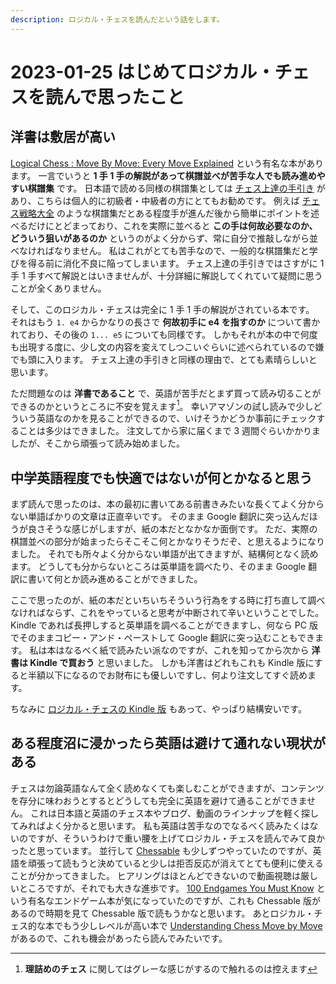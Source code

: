 ```yaml
---
description: ロジカル・チェスを読んだという話をします。
---
```


# 2023-01-25 はじめてロジカル・チェスを読んで思ったこと

## 洋書は敷居が高い

[Logical Chess : Move By Move: Every Move Explained](https://www.amazon.co.jp/Logical-Chess-Move-Batsford-Book/dp/0713484640)
という有名な本があります。
一言でいうと **1 手 1 手の解説があって棋譜並べが苦手な人でも読み進めやすい棋譜集** です。
日本語で読める同様の棋譜集としては [チェス上達の手引き](https://www.amazon.co.jp/%E3%83%81%E3%82%A7%E3%82%B9%E4%B8%8A%E9%81%94%E3%81%AE%E6%89%8B%E5%BC%95%E3%81%8D-%E3%83%81%E3%82%A7%E3%82%B9%E3%83%BB%E3%82%AF%E3%83%A9%E3%82%B7%E3%83%83%E3%82%AF%E3%82%B9-8-I%E3%83%BB-%E3%83%BB%E3%83%9B%E3%83%AD%E3%82%A6%E3%82%A3%E3%83%83%E3%83%84/dp/4907558082/)
があり、こちらは個人的に初級者・中級者の方にとてもお勧めです。
例えば [チェス戦略大全](https://www.amazon.co.jp/%E3%83%81%E3%82%A7%E3%82%B9%E6%88%A6%E7%95%A5%E5%A4%A7%E5%85%A8%E3%80%881%E3%80%89%E9%A7%92-%E3%83%94%E3%83%BC%E3%82%B9-%E3%81%AE%E6%B4%BB%E7%94%A8%E6%B3%95-%E3%83%AB%E3%83%87%E3%82%A3%E3%83%83%E3%82%AF-%E3%83%91%E3%83%83%E3%83%8F%E3%83%9E%E3%83%B3/dp/4828205349)
のような棋譜集だとある程度手が進んだ後から簡単にポイントを述べるだけにとどまっており、これを実際に並べると
**この手は何故必要なのか、どういう狙いがあるのか** というのがよく分からず、常に自分で推敲しながら並べなければなりません。
私はこれがとても苦手なので、一般的な棋譜集だと学びを得る前に消化不良に陥ってしまいます。
チェス上達の手引きではさすがに 1 手 1 手すべて解説とはいきませんが、十分詳細に解説してくれていて疑問に思うことが全くありません。

そして、このロジカル・チェスは完全に 1 手 1 手の解説がされている本です。
それはもう `1. e4` からかなりの長さで **何故初手に e4 を指すのか** について書かれており、その後の `1... e5` についても同様です。
しかもそれが本の中で何度も出現する度に、少し文の内容を変えてしつこいぐらいに述べられているので嫌でも頭に入ります。
チェス上達の手引きと同様の理由で、とても素晴らしいと思います。

ただ問題なのは **洋書であること** で、英語が苦手だとまず買って読み切ることができるのかというところに不安を覚えます[^1]。
幸いアマゾンの試し読みで少しどういう英語なのかを見ることができるので、いけそうかどうか事前にチェックすることは多少はできました。
注文してから家に届くまで 3 週間ぐらいかかりましたが、そこから頑張って読み始めました。

## 中学英語程度でも快適ではないが何とかなると思う

まず読んで思ったのは、本の最初に書いてある前書きみたいな長くてよく分からない単語ばかりの文章は正直辛いです。
そのまま Google 翻訳に突っ込んだほうが良さそうな感じがしますが、紙の本だとなかなか面倒です。
ただ、実際の棋譜並べの部分が始まったらそこそこ何とかなりそうだぞ、と思えるようになりました。
それでも所々よく分からない単語が出てきますが、結構何となく読めます。
どうしても分からないところは英単語を調べたり、そのまま Google 翻訳に書いて何とか読み進めることができました。

ここで思ったのが、紙の本だといちいちそういう行為をする時に打ち直して調べなければならず、これをやっていると思考が中断されて辛いということでした。
Kindle であれば長押しすると英単語を調べることができますし、何なら PC 版でそのままコピー・アンド・ペーストして Google 翻訳に突っ込むこともできます。
私は本はなるべく紙で読みたい派なのですが、これを知ってから次から **洋書は Kindle で買おう** と思いました。
しかも洋書はどれもこれも Kindle 版にすると半額以下になるのでお財布にも優しいですし、何より注文してすぐ読めます。

ちなみに [ロジカル・チェスの Kindle 版](https://www.amazon.co.jp/Logical-Chess-Explained-Algebraic-Chernev-ebook/dp/B07D8ZMPWW/)
もあって、やっぱり結構安いです。

## ある程度沼に浸かったら英語は避けて通れない現状がある

チェスは勿論英語なんて全く読めなくても楽しむことができますが、コンテンツを存分に味わおうとするとどうしても完全に英語を避けて通ることができません。
これは日本語と英語のチェス本やブログ、動画のラインナップを軽く探してみればよく分かると思います。
私も英語は苦手なのでなるべく読みたくはないのですが、そういうわけで重い腰を上げてロジカル・チェスを読んでみて良かったと思っています。
並行して [Chessable](https://www.chessable.com/)
も少しずつやっていたのですが、英語を頑張って読もうと決めていると少しは拒否反応が消えてとても便利に使えることが分かってきました。
ヒアリングはほとんどできないので動画視聴は厳しいところですが、それでも大きな進歩です。
[100 Endgames You Must Know](https://www.amazon.co.jp/100-Endgames-You-Must-Know/dp/9056916173)
という有名なエンドゲーム本が気になっていたのですが、これも Chessable 版があるので時期を見て Chessable 版で読もうかなと思います。
あとロジカル・チェス的な本でもう少しレベルが高い本で
[Understanding Chess Move by Move](https://www.amazon.co.jp/Understanding-Chess-Move-English-ebook/dp/B008QO3XVK/)
があるので、これも機会があったら読んでみたいです。

[^1]: **理詰めのチェス** に関してはグレーな感じがするので触れるのは控えます